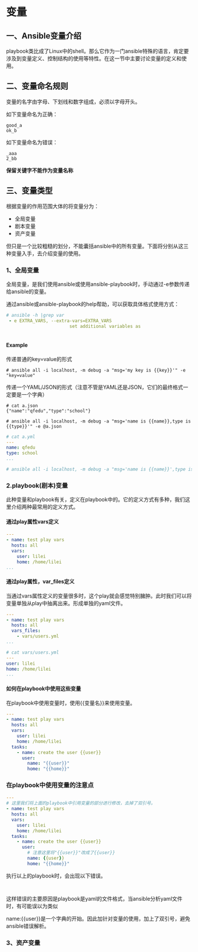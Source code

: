 # 变量

## 一、Ansible变量介绍

playbook类比成了Linux中的shell。那么它作为一门ansible特殊的语言，肯定要涉及到变量定义、控制结构的使用等特性。在这一节中主要讨论变量的定义和使用。

## 二、变量命名规则

变量的名字由字母、下划线和数字组成，必须以字母开头。

如下变量命名为正确：

```
good_a
ok_b
```

如下变量命名为错误：

```
_aaa
2_bb
```

**保留关键字不能作为变量名称**

## 三、变量类型

根据变量的作用范围大体的将变量分为：

- 全局变量
- 剧本变量
- 资产变量

但只是一个比较粗糙的划分，不能囊括ansible中的所有变量。下面将分别从这三种变量入手，去介绍变量的使用。

### 1、全局变量

全局变量，是我们使用ansible或使用ansible-playbook时，手动通过-e参数传递给ansible的变量。

通过ansible或ansible-playbook的help帮助，可以获取具体格式使用方式：

```yml
# ansible -h |grep var
 - e EXTRA_VARS, --extra-vars=EXTRA_VARS 
                        set additional variables as
                    
```

#### Example

传递普通的key=value的形式

```shell
# ansible all -i localhost, -m debug -a "msg='my key is {{key}}'" -e "key=value"
```

传递一个YAML/JSON的形式（注意不管是YAML还是JSON，它们的最终格式一定要是一个字典）

```shell
# cat a.json
{"name":"qfedu","type":"school"}
```

```shell
# ansible all -i localhost, -m debug -a "msg='name is {{name}},type is {{type}}'" -e @a.json
```

```yaml
# cat a.yml
---
name: qfedu
type: school
...
```

```yml
# ansible all -i localhost, -m debug -a "msg='name is {{name}}',type is {{type}}" -e @a.yml
```

### 2.playbook(剧本)变量

此种变量和playbook有关，定义在playbook中的。它的定义方式有多种，我们这里介绍两种最常用的定义方式。

#### 通过play属性vars定义

```yml
---
- name: test play vars
  hosts: all
  vars:
    user: lilei
    home: /home/lilei
...
```

#### 通过play属性，var_files定义

当通过vars属性定义的变量很多时，这个play就会感觉特别臃肿。此时我们可以将变量单独从play中抽离出来。形成单独的yaml文件。

```yml
---
- name: test play vars
  hosts: all
  vars_files:
    - vars/users.yml
...
```

```yml
# cat vars/users.yml
---
user: lilei
home: /home/lilei
...
```

#### 如何在playbook中使用这些变量

在playbook中使用变量时，使用{{变量名}}来使用变量。

```yaml
---
- name: test play vars
  hosts: all
  vars:
    user: lilei
    home: /home/lilei
  tasks:
    - name: create the user {{user}}
      user:
        name: "{{user}}"
        home: "{{home}}"
```

### 在playbook中使用变量的注意点

```yml
---
# 这里我们将上面的playbook中引用变量的部分进行修改，去掉了双引号。
- name: test play vars
  hosts: all
  vars:
    user: lilei
    home: /home/lilei
  tasks:
    - name: create the user {{user}}
      user:
        # 注意这里将"{{user}}"改成了{{user}}
        name: {{user}}
        home: "{{home}}"
```

执行以上的playbook时，会出现以下错误。

```


```

这样错误的主要原因是playbook是yaml的文件格式，当ansible分析yaml文件时，有可能误以为类似

name:{{user}}是一个字典的开始。因此加针对变量的使用，加上了双引号，避免ansible错误解析。

### 3、资产变量

